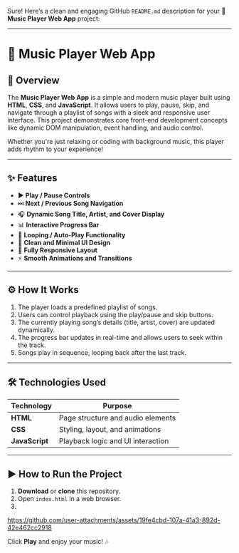 Sure! Here’s a clean and engaging GitHub `README.md` description for your **🎵 Music Player Web App** project:

---

# 🎵 Music Player Web App

## 📄 Overview

The **Music Player Web App** is a simple and modern music player built using **HTML**, **CSS**, and **JavaScript**. It allows users to play, pause, skip, and navigate through a playlist of songs with a sleek and responsive user interface. This project demonstrates core front-end development concepts like dynamic DOM manipulation, event handling, and audio control.

Whether you're just relaxing or coding with background music, this player adds rhythm to your experience!

---

## ✨ Features

- ▶️ **Play / Pause Controls**
- ⏭️ **Next / Previous Song Navigation**
- 🎧 **Dynamic Song Title, Artist, and Cover Display**
- 📊 **Interactive Progress Bar**
- 🔁 **Looping / Auto-Play Functionality**
- 🎨 **Clean and Minimal UI Design**
- 📱 **Fully Responsive Layout**
- ⚡ **Smooth Animations and Transitions**

---

## ⚙️ How It Works

1. The player loads a predefined playlist of songs.
2. Users can control playback using the play/pause and skip buttons.
3. The currently playing song’s details (title, artist, cover) are updated dynamically.
4. The progress bar updates in real-time and allows users to seek within the track.
5. Songs play in sequence, looping back after the last track.

---

## 🛠 Technologies Used

| Technology   | Purpose                             |
|--------------|-------------------------------------|
| **HTML**     | Page structure and audio elements   |
| **CSS**      | Styling, layout, and animations     |
| **JavaScript** | Playback logic and UI interaction |

---

## ▶️ How to Run the Project

1. **Download** or **clone** this repository.
2. Open `index.html` in a web browser.
3. 

https://github.com/user-attachments/assets/19fe4cbd-107a-41a3-892d-42e462cc2918

Click **Play** and enjoy your music! 🎶

 
